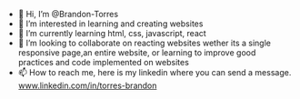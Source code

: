 - 👋 Hi, I’m @Brandon-Torres
- 👀 I’m interested in learning and creating websites
- 🌱 I’m currently learning html, css, javascript, react
- 💞️ I’m looking to collaborate on reacting websites wether its a single responsive page,an entire website, or learning to improve good practices and code implemented on websites
- 📫 How to reach me, here is my linkedin where you can send a message. www.linkedin.com/in/torres-brandon

<!---
Brandon-Torres/Brandon-Torres is a ✨ special ✨ repository because its `README.md` (this file) appears on your GitHub profile.
You can click the Preview link to take a look at your changes.
--->
